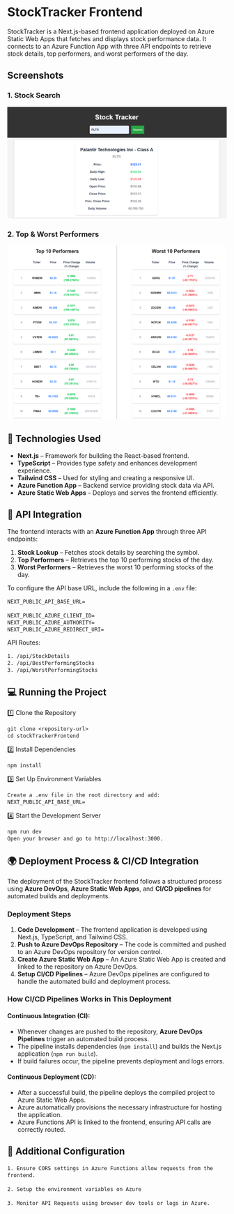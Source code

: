# StockTracker Frontend

StockTracker is a Next.js-based frontend application deployed on Azure Static Web Apps that fetches and displays stock performance data. It connects to an Azure Function App with three API endpoints to retrieve stock details, top performers, and worst performers of the day.

<!--## Live Project Display
	
To view this project live, please visit the link: https://purple-ocean-0e575860f.6.azurestaticapps.net/
-->
## Screenshots

### 1. Stock Search

<img src="src/app/img/stockSearch.png" alt="Stock Search UI" width="600"/>

### 2. Top & Worst Performers

<img src="src/app/img/stockPerformers.png" alt="Stock Performers UI" width="600"/>

## 🚀 Technologies Used

- **Next.js** – Framework for building the React-based frontend.
- **TypeScript** – Provides type safety and enhances development experience.
- **Tailwind CSS** – Used for styling and creating a responsive UI.
- **Azure Function App** – Backend service providing stock data via API.
- **Azure Static Web Apps** – Deploys and serves the frontend efficiently.

## 🔗 API Integration

The frontend interacts with an **Azure Function App** through three API endpoints:

1. **Stock Lookup** – Fetches stock details by searching the symbol.
2. **Top Performers** – Retrieves the top 10 performing stocks of the day.
3. **Worst Performers** – Retrieves the worst 10 performing stocks of the day.

To configure the API base URL, include the following in a `.env` file:
```
NEXT_PUBLIC_API_BASE_URL=

NEXT_PUBLIC_AZURE_CLIENT_ID=
NEXT_PUBLIC_AZURE_AUTHORITY=
NEXT_PUBLIC_AZURE_REDIRECT_URI=
```

API Routes:
```
1. /api/StockDetails
2. /api/BestPerformingStocks
3. /api/WorstPerformingStocks
```




## 💻 Running the Project
1️⃣ Clone the Repository
```
git clone <repository-url>
cd stockTrackerFrontend
``` 
2️⃣ Install Dependencies
```
npm install
```
 3️⃣ Set Up Environment Variables
 ```
Create a .env file in the root directory and add:
NEXT_PUBLIC_API_BASE_URL=
```
4️⃣ Start the Development Server
```
npm run dev
Open your browser and go to http://localhost:3000.
```

## 🌍 Deployment Process & CI/CD Integration

The deployment of the StockTracker frontend follows a structured process using **Azure DevOps**, **Azure Static Web Apps**, and **CI/CD pipelines** for automated builds and deployments.

### Deployment Steps
1. **Code Development** – The frontend application is developed using Next.js, TypeScript, and Tailwind CSS.
2. **Push to Azure DevOps Repository** – The code is committed and pushed to an Azure DevOps repository for version control.
3. **Create Azure Static Web App** – An Azure Static Web App is created and linked to the repository on Azure DevOps.
4. **Setup CI/CD Pipelines** – Azure DevOps pipelines are configured to handle the automated build and deployment process.

### How CI/CD Pipelines Works in This Deployment

#### Continuous Integration (CI):
- Whenever changes are pushed to the repository, **Azure DevOps Pipelines** trigger an automated build process.
- The pipeline installs dependencies (`npm install`) and builds the Next.js application (`npm run build`).
- If build failures occur, the pipeline prevents deployment and logs errors.

#### Continuous Deployment (CD):
- After a successful build, the pipeline deploys the compiled project to Azure Static Web Apps.
- Azure automatically provisions the necessary infrastructure for hosting the application.
- Azure Functions API is linked to the frontend, ensuring API calls are correctly routed.

## 🔧 Additional Configuration
```
1. Ensure CORS settings in Azure Functions allow requests from the frontend.

2. Setup the environment variables on Azure 

3. Monitor API Requests using browser dev tools or logs in Azure.
```
